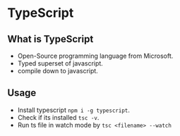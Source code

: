# TypeScript

## What is TypeScript
- Open-Source programming language from Microsoft.
- Typed superset of javascript.
- compile down to javascript.

## Usage
- Install typescript `npm i -g typescript`.
- Check if its installed `tsc -v`.
- Run ts file in watch mode by `tsc <filename> --watch`


